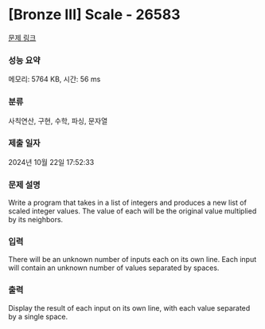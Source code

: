 # [Bronze III] Scale - 26583 

[문제 링크](https://www.acmicpc.net/problem/26583) 

### 성능 요약

메모리: 5764 KB, 시간: 56 ms

### 분류

사칙연산, 구현, 수학, 파싱, 문자열

### 제출 일자

2024년 10월 22일 17:52:33

### 문제 설명

<p>Write a program that takes in a list of integers and produces a new list of scaled integer values. The value of each will be the original value multiplied by its neighbors.</p>

### 입력 

 <p>There will be an unknown number of inputs each on its own line. Each input will contain an unknown number of values separated by spaces.</p>

### 출력 

 <p>Display the result of each input on its own line, with each value separated by a single space.</p>

